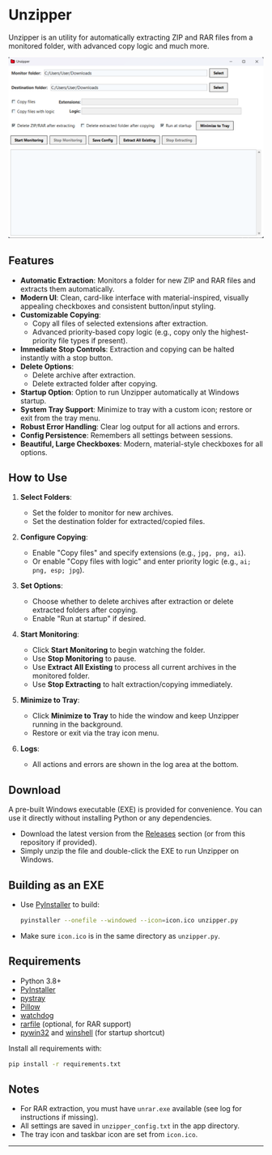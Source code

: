 # Unzipper

Unzipper is an utility for automatically extracting ZIP and RAR files from a monitored folder, with advanced copy logic and much more.

![Screenshot](Screenshot.png)

## Features

- **Automatic Extraction**: Monitors a folder for new ZIP and RAR files and extracts them automatically.
- **Modern UI**: Clean, card-like interface with material-inspired, visually appealing checkboxes and consistent button/input styling.
- **Customizable Copying**:
  - Copy all files of selected extensions after extraction.
  - Advanced priority-based copy logic (e.g., copy only the highest-priority file types if present).
- **Immediate Stop Controls**: Extraction and copying can be halted instantly with a stop button.
- **Delete Options**:
  - Delete archive after extraction.
  - Delete extracted folder after copying.
- **Startup Option**: Option to run Unzipper automatically at Windows startup.
- **System Tray Support**: Minimize to tray with a custom icon; restore or exit from the tray menu.
- **Robust Error Handling**: Clear log output for all actions and errors.
- **Config Persistence**: Remembers all settings between sessions.
- **Beautiful, Large Checkboxes**: Modern, material-style checkboxes for all options.

## How to Use

1. **Select Folders**:
   - Set the folder to monitor for new archives.
   - Set the destination folder for extracted/copied files.

2. **Configure Copying**:
   - Enable "Copy files" and specify extensions (e.g., `jpg, png, ai`).
   - Or enable "Copy files with logic" and enter priority logic (e.g., `ai; png, esp; jpg`).

3. **Set Options**:
   - Choose whether to delete archives after extraction or delete extracted folders after copying.
   - Enable "Run at startup" if desired.

4. **Start Monitoring**:
   - Click **Start Monitoring** to begin watching the folder.
   - Use **Stop Monitoring** to pause.
   - Use **Extract All Existing** to process all current archives in the monitored folder.
   - Use **Stop Extracting** to halt extraction/copying immediately.

5. **Minimize to Tray**:
   - Click **Minimize to Tray** to hide the window and keep Unzipper running in the background.
   - Restore or exit via the tray icon menu.

6. **Logs**:
   - All actions and errors are shown in the log area at the bottom.

## Download

A pre-built Windows executable (EXE) is provided for convenience. You can use it directly without installing Python or any dependencies.

- Download the latest version from the [Releases](https://github.com/yourusername/unzipper/releases) section (or from this repository if provided).
- Simply unzip the file and double-click the EXE to run Unzipper on Windows.

## Building as an EXE

- Use [PyInstaller](https://pyinstaller.org/) to build:
  ```sh
  pyinstaller --onefile --windowed --icon=icon.ico unzipper.py
  ```
- Make sure `icon.ico` is in the same directory as `unzipper.py`.

## Requirements
- Python 3.8+
- [PyInstaller](https://pyinstaller.org/)
- [pystray](https://pypi.org/project/pystray/)
- [Pillow](https://pypi.org/project/Pillow/)
- [watchdog](https://pypi.org/project/watchdog/)
- [rarfile](https://pypi.org/project/rarfile/) (optional, for RAR support)
- [pywin32](https://pypi.org/project/pywin32/) and [winshell](https://pypi.org/project/winshell/) (for startup shortcut)

Install all requirements with:
```sh
pip install -r requirements.txt
```

## Notes
- For RAR extraction, you must have `unrar.exe` available (see log for instructions if missing).
- All settings are saved in `unzipper_config.txt` in the app directory.
- The tray icon and taskbar icon are set from `icon.ico`.

---
